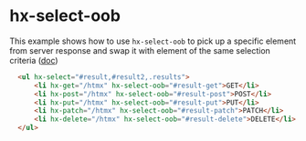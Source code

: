 # hx-select-oob

This example shows how to use `hx-select-oob` to pick up a specific element from server response and swap it with element of the same selection criteria ([doc](https://htmx.org/attributes/hx-select-oob/))

```html
  <ul hx-select="#result,#result2,.results">
      <li hx-get="/htmx" hx-select-oob="#result-get">GET</li>
      <li hx-post="/htmx" hx-select-oob="#result-post">POST</li>
      <li hx-put="/htmx" hx-select-oob="#result-put">PUT</li>
      <li hx-patch="/htmx" hx-select-oob="#result-patch">PATCH</li>
      <li hx-delete="/htmx" hx-select-oob="#result-delete">DELETE</li>
  </ul>
```